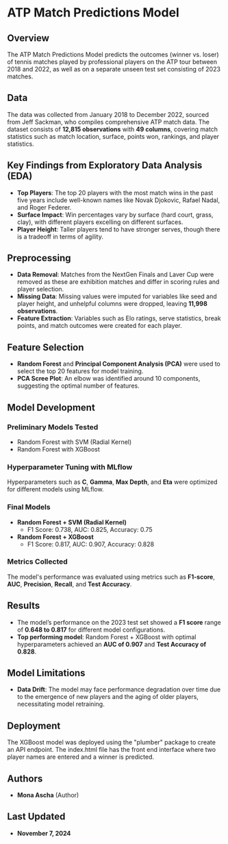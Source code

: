 # ATP Match Predictions Model

## Overview
The ATP Match Predictions Model predicts the outcomes (winner vs. loser) of tennis matches played by professional players on the ATP tour between 2018 and 2022, as well as on a separate unseen test set consisting of 2023 matches.

## Data
The data was collected from January 2018 to December 2022, sourced from Jeff Sackman, who compiles comprehensive ATP match data. The dataset consists of **12,815 observations** with **49 columns**, covering match statistics such as match location, surface, points won, rankings, and player statistics.

## Key Findings from Exploratory Data Analysis (EDA)
- **Top Players**: The top 20 players with the most match wins in the past five years include well-known names like Novak Djokovic, Rafael Nadal, and Roger Federer.
- **Surface Impact**: Win percentages vary by surface (hard court, grass, clay), with different players excelling on different surfaces.
- **Player Height**: Taller players tend to have stronger serves, though there is a tradeoff in terms of agility.

## Preprocessing
- **Data Removal**: Matches from the NextGen Finals and Laver Cup were removed as these are exhibition matches and differ in scoring rules and player selection.
- **Missing Data**: Missing values were imputed for variables like seed and player height, and unhelpful columns were dropped, leaving **11,998 observations**.
- **Feature Extraction**: Variables such as Elo ratings, serve statistics, break points, and match outcomes were created for each player.

## Feature Selection
- **Random Forest** and **Principal Component Analysis (PCA)** were used to select the top 20 features for model training.
- **PCA Scree Plot**: An elbow was identified around 10 components, suggesting the optimal number of features.

## Model Development
### Preliminary Models Tested
- Random Forest with SVM (Radial Kernel)
- Random Forest with XGBoost

### Hyperparameter Tuning with MLflow
Hyperparameters such as **C**, **Gamma**, **Max Depth**, and **Eta** were optimized for different models using MLflow.

### Final Models
- **Random Forest + SVM (Radial Kernel)**
  - F1 Score: 0.738, AUC: 0.825, Accuracy: 0.75
- **Random Forest + XGBoost**
  - F1 Score: 0.817, AUC: 0.907, Accuracy: 0.828

### Metrics Collected
The model's performance was evaluated using metrics such as **F1-score**, **AUC**, **Precision**, **Recall**, and **Test Accuracy**.

## Results
- The model’s performance on the 2023 test set showed a **F1 score** range of **0.648 to 0.817** for different model configurations.
- **Top performing model**: Random Forest + XGBoost with optimal hyperparameters achieved an **AUC of 0.907** and **Test Accuracy of 0.828**.

## Model Limitations
- **Data Drift**: The model may face performance degradation over time due to the emergence of new players and the aging of older players, necessitating model retraining.

## Deployment
The XGBoost model was deployed using the "plumber" package to create an API endpoint. The index.html file has the front end interface where two player names are entered and a winner is predicted.

## Authors
- **Mona Ascha** (Author)

## Last Updated
- **November 7, 2024**
